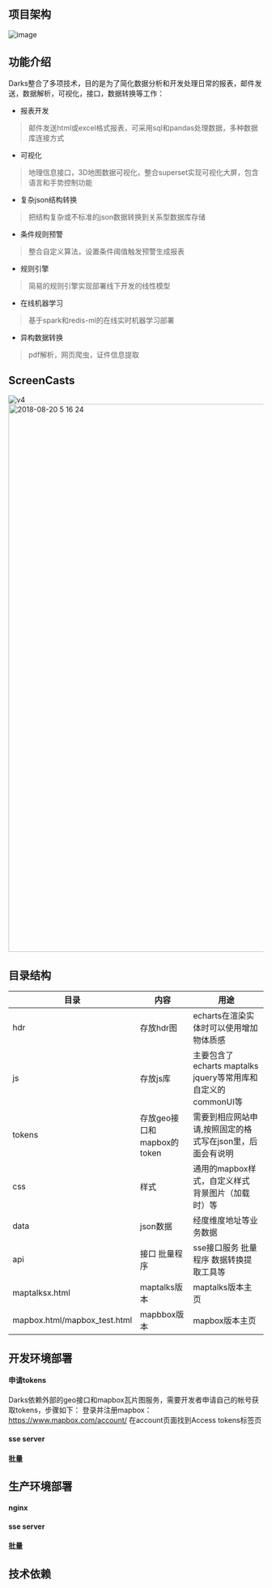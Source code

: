 ## 项目架构
![image](https://user-images.githubusercontent.com/7627381/47973227-50eef800-e0de-11e8-9571-566ea8114521.png)

## 功能介绍
Darks整合了多项技术，目的是为了简化数据分析和开发处理日常的报表，邮件发送，数据解析，可视化，接口，数据转换等工作：

- 报表开发 
> 邮件发送html或excel格式报表，可采用sql和pandas处理数据，多种数据库连接方式

- 可视化 
> 地理信息接口，3D地图数据可视化，整合superset实现可视化大屏，包含语言和手势控制功能

- 复杂json结构转换
> 把结构复杂或不标准的json数据转换到关系型数据库存储

- 条件规则预警
> 整合自定义算法，设置条件阈值触发预警生成报表

- 规则引擎
> 简易的规则引擎实现部署线下开发的线性模型

-  在线机器学习
> 基于spark和redis-ml的在线实时机器学习部署

- 异构数据转换
> pdf解析，网页爬虫，证件信息提取



## ScreenCasts
![v4](https://user-images.githubusercontent.com/7627381/44331558-5d2ec600-a49c-11e8-9406-ee71ac94b52c.gif)
<img width="1082" alt="2018-08-20 5 16 24" src="https://user-images.githubusercontent.com/7627381/44331788-083f7f80-a49d-11e8-9fad-5668b53ab954.png">




## 目录结构
| 目录 | 内容 | 用途|
|-------------|------------|-------------|
|hdr  |存放hdr图| echarts在渲染实体时可以使用增加物体质感
|js | 存放js库|主要包含了echarts maptalks jquery等常用库和自定义的commonUI等|
|tokens| 存放geo接口和mapbox的token| 需要到相应网站申请,按照固定的格式写在json里，后面会有说明|
|css|样式|通用的mapbox样式，自定义样式 背景图片（加载时）等|
|data|json数据|经度维度地址等业务数据|
|api|接口 批量程序|sse接口服务 批量程序 数据转换提取工具等|
|maptalksx.html|maptalks版本|maptalks版本主页
|mapbox.html/mapbox_test.html|mapbbox版本|mapbox版本主页


## 开发环境部署
#### 申请tokens
Darks依赖外部的geo接口和mapbox瓦片图服务，需要开发者申请自己的帐号获取tokens，步骤如下：
登录并注册mapbox： https://www.mapbox.com/account/
在account页面找到Access tokens标签页


#### sse server
#### 批量


## 生产环境部署
#### nginx
#### sse server
#### 批量

## 技术依赖



